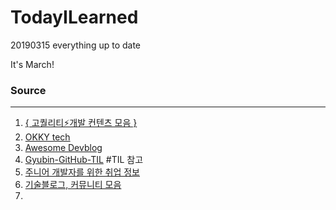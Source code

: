 # TodayILearned
20190315 everything up to date

It's March!



### Source

---

1. [{ 고퀄리티⚡️개발 컨텐츠 모음 }](https://github.com/Integerous/goQuality-dev-contents)
2. [OKKY tech](https://okky.kr/articles/tech?query=&sort=voteCount&order=desc)
3. [Awesome Devblog](https://github.com/sarojaba/awesome-devblog/blob/master/README.md)
4. [Gyubin-GitHub-TIL](https://github.com/Gyubin/TIL) #TIL 참고
5. [주니어 개발자를 위한 취업 정보](https://github.com/jojoldu/junior-recruit-scheduler)
6. [기술블로그, 커뮤니티 모음](http://asfirstalways.tistory.com/153)
7. 

